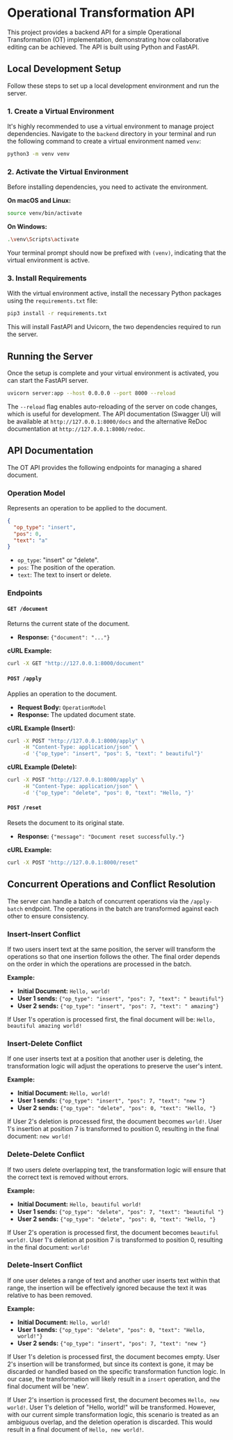 # Operational Transformation API

This project provides a backend API for a simple Operational Transformation (OT) implementation, demonstrating how collaborative editing can be achieved. The API is built using Python and FastAPI.

## Local Development Setup

Follow these steps to set up a local development environment and run the server.

### 1. Create a Virtual Environment

It's highly recommended to use a virtual environment to manage project dependencies. Navigate to the `backend` directory in your terminal and run the following command to create a virtual environment named `venv`:

```bash
python3 -m venv venv
```

### 2. Activate the Virtual Environment

Before installing dependencies, you need to activate the environment.

**On macOS and Linux:**

```bash
source venv/bin/activate
```

**On Windows:**

```bash
.\venv\Scripts\activate
```

Your terminal prompt should now be prefixed with `(venv)`, indicating that the virtual environment is active.

### 3. Install Requirements

With the virtual environment active, install the necessary Python packages using the `requirements.txt` file:

```bash
pip3 install -r requirements.txt
```

This will install FastAPI and Uvicorn, the two dependencies required to run the server.

## Running the Server

Once the setup is complete and your virtual environment is activated, you can start the FastAPI server.

```bash
uvicorn server:app --host 0.0.0.0 --port 8000 --reload
```

The `--reload` flag enables auto-reloading of the server on code changes, which is useful for development.
The API documentation (Swagger UI) will be available at `http://127.0.0.1:8000/docs` and the alternative ReDoc documentation at `http://127.0.0.1:8000/redoc`.

## API Documentation

The OT API provides the following endpoints for managing a shared document.

### Operation Model

Represents an operation to be applied to the document.

```json
{
  "op_type": "insert",
  "pos": 0,
  "text": "a"
}
```

- `op_type`: "insert" or "delete".
- `pos`: The position of the operation.
- `text`: The text to insert or delete.

### Endpoints

#### `GET /document`

Returns the current state of the document.

- **Response:** `{"document": "..."}`

**cURL Example:**

```bash
curl -X GET "http://127.0.0.1:8000/document"
```

#### `POST /apply`

Applies an operation to the document.

- **Request Body:** `OperationModel`
- **Response:** The updated document state.

**cURL Example (Insert):**

```bash
curl -X POST "http://127.0.0.1:8000/apply" \
     -H "Content-Type: application/json" \
     -d '{"op_type": "insert", "pos": 5, "text": " beautiful"}'
```

**cURL Example (Delete):**

```bash
curl -X POST "http://127.0.0.1:8000/apply" \
     -H "Content-Type: application/json" \
     -d '{"op_type": "delete", "pos": 0, "text": "Hello, "}'
```

#### `POST /reset`

Resets the document to its original state.

- **Response:** `{"message": "Document reset successfully."}`

**cURL Example:**

```bash
curl -X POST "http://127.0.0.1:8000/reset"
```

## Concurrent Operations and Conflict Resolution

The server can handle a batch of concurrent operations via the `/apply-batch` endpoint. The operations in the batch are transformed against each other to ensure consistency.

### Insert-Insert Conflict

If two users insert text at the same position, the server will transform the operations so that one insertion follows the other. The final order depends on the order in which the operations are processed in the batch.

**Example:**

- **Initial Document:** `Hello, world!`
- **User 1 sends:** `{"op_type": "insert", "pos": 7, "text": " beautiful"}`
- **User 2 sends:** `{"op_type": "insert", "pos": 7, "text": " amazing"}`

If User 1's operation is processed first, the final document will be: `Hello, beautiful amazing world!`

### Insert-Delete Conflict

If one user inserts text at a position that another user is deleting, the transformation logic will adjust the operations to preserve the user's intent.

**Example:**

- **Initial Document:** `Hello, world!`
- **User 1 sends:** `{"op_type": "insert", "pos": 7, "text": "new "}`
- **User 2 sends:** `{"op_type": "delete", "pos": 0, "text": "Hello, "}`

If User 2's deletion is processed first, the document becomes `world!`. User 1's insertion at position 7 is transformed to position 0, resulting in the final document: `new world!`

### Delete-Delete Conflict

If two users delete overlapping text, the transformation logic will ensure that the correct text is removed without errors.

**Example:**

- **Initial Document:** `Hello, beautiful world!`
- **User 1 sends:** `{"op_type": "delete", "pos": 7, "text": "beautiful "}`
- **User 2 sends:** `{"op_type": "delete", "pos": 0, "text": "Hello, "}`

If User 2's operation is processed first, the document becomes `beautiful world!`. User 1's deletion at position 7 is transformed to position 0, resulting in the final document: `world!`

### Delete-Insert Conflict

If one user deletes a range of text and another user inserts text within that range, the insertion will be effectively ignored because the text it was relative to has been removed.

**Example:**

- **Initial Document:** `Hello, world!`
- **User 1 sends:** `{"op_type": "delete", "pos": 0, "text": "Hello, world!"}`
- **User 2 sends:** `{"op_type": "insert", "pos": 7, "text": "new "}`

If User 1's deletion is processed first, the document becomes empty. User 2's insertion will be transformed, but since its context is gone, it may be discarded or handled based on the specific transformation function logic. In our case, the transformation will likely result in a `insert` operation, and the final document will be 'new'.

If User 2's insertion is processed first, the document becomes `Hello, new world!`. User 1's deletion of "Hello, world!" will be transformed. However, with our current simple transformation logic, this scenario is treated as an ambiguous overlap, and the deletion operation is discarded. This would result in a final document of `Hello, new world!`.
